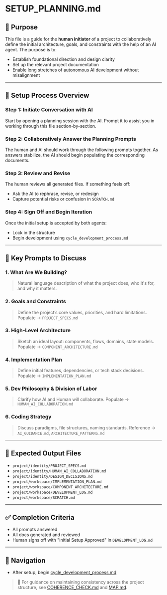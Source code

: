 # SETUP\_PLANNING.md

## 🧭 Purpose

This file is a guide for the **human initiator** of a project to collaboratively define the initial architecture, goals, and constraints with the help of an AI agent. The purpose is to:

* Establish foundational direction and design clarity
* Set up the relevant project documentation
* Enable long stretches of autonomous AI development without misalignment

---

## 🔄 Setup Process Overview

### Step 1: Initiate Conversation with AI

Start by opening a planning session with the AI. Prompt it to assist you in working through this file section-by-section.

### Step 2: Collaboratively Answer the Planning Prompts

The human and AI should work through the following prompts together. As answers stabilize, the AI should begin populating the corresponding documents.

### Step 3: Review and Revise

The human reviews all generated files. If something feels off:

* Ask the AI to rephrase, revise, or redesign
* Capture potential risks or confusion in `SCRATCH.md`

### Step 4: Sign Off and Begin Iteration

Once the initial setup is accepted by both agents:

* Lock in the structure
* Begin development using `cycle_development_process.md`

---

## 🧠 Key Prompts to Discuss

### 1. What Are We Building?

> Natural language description of what the project does, who it's for, and why it matters.

### 2. Goals and Constraints

> Define the project’s core values, priorities, and hard limitations.
> Populate → `PROJECT_SPECS.md`

### 3. High-Level Architecture

> Sketch an ideal layout: components, flows, domains, state models.
> Populate → `COMPONENT_ARCHITECTURE.md`

### 4. Implementation Plan

> Define initial features, dependencies, or tech stack decisions.
> Populate → `IMPLEMENTATION_PLAN.md`

### 5. Dev Philosophy & Division of Labor

> Clarify how AI and Human will collaborate.
> Populate → `HUMAN_AI_COLLABORATION.md`

### 6. Coding Strategy

> Discuss paradigms, file structures, naming standards.
> Reference → `AI_GUIDANCE.md`, `ARCHITECTURE_PATTERNS.md`

---

## 📄 Expected Output Files

* `project/identity/PROJECT_SPECS.md`
* `project/identity/HUMAN_AI_COLLABORATION.md`
* `project/identity/DESIGN_DECISIONS.md`
* `project/workspace/IMPLEMENTATION_PLAN.md`
* `project/workspace/COMPONENT_ARCHITECTURE.md`
* `project/workspace/DEVELOPMENT_LOG.md`
* `project/workspace/SCRATCH.md`

---

## ✅ Completion Criteria

* All prompts answered
* All docs generated and reviewed
* Human signs off with "Initial Setup Approved" in `DEVELOPMENT_LOG.md`

---

## 🔄 Navigation

* After setup, begin [cycle\_development\_process.md](../protocols/CYCLE_DEVELOPMENT_PROCESS.md)


> 🔁 For guidance on maintaining consistency across the project structure, see [COHERENCE_CHECK.md](./COHERENCE_CHECK.md) and [MAP.md](../project/blueprint/MAP.md).
